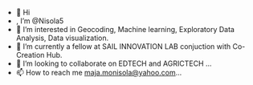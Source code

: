 - 👋 Hi
- , I’m @Nisola5
- 👀 I’m interested in Geocoding, Machine learning, Exploratory Data Analysis, Data visualization.
- 🌱 I’m currently a fellow at SAIL INNOVATION LAB conjuction with Co-Creation Hub.
- 💞️ I’m looking to collaborate on EDTECH and AGRICTECH ...
- 📫 How to reach me maja.monisola@yahoo.com...

<!---
Nisola5/Nisola5 is a ✨ special ✨ repository because its `README.md` (this file) appears on your GitHub profile.
You can click the Preview link to take a look at your changes.
--->


 



